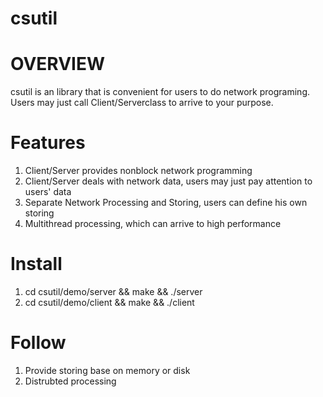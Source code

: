 csutil
======

# OVERVIEW
csutil is an library that is convenient for users to do network programing. Users may just call Client/Serverclass to arrive to your purpose.

# Features
1. Client/Server provides nonblock network programming
2. Client/Server deals with network data, users may just pay attention to users' data
3. Separate Network Processing and Storing, users can define his own storing
4. Multithread processing, which can arrive to high performance

# Install
1. cd csutil/demo/server && make && ./server
2. cd csutil/demo/client && make && ./client

# Follow
1. Provide storing base on memory or disk
2. Distrubted processing
